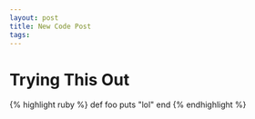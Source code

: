 ```yaml
---
layout: post
title: New Code Post
tags:
---
```


# Trying This Out

{% highlight ruby %}
def foo
  puts "lol"
end
{% endhighlight %}
